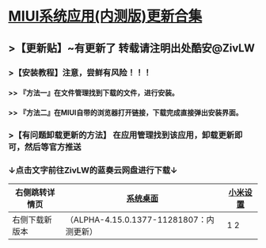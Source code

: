 # [MIUI系统应用(内测版)更新合集](http://www.lanzous.com/b838135)

## >【更新贴】~有更新了 转载请注明出处酷安@ZivLW  
### >【安装教程】注意，尝鲜有风险！！！   
#### >> 『方法一』在文件管理找到下载的文件，进行安装。   
#### >> 『方法二』在MIUI自带的浏览器打开链接，下载完成直接弹出安装界面。   
### >【有问题卸载更新的方法】 在应用管理找到该应用，卸载更新即可，然后等官方推送  

### ↓点击文字前往ZivLW的蓝奏云网盘进行下载↓  

| 右侧跳转详情页 | [系统桌面](https://miui-daily.github.io/MiuiHome) | [小米设置](https://github.com/MIUISystemAppUpdate/MiSettings/releases) |  
| ------------ | ---------- | ---------- |   
| 右侧下载新版本 | （ALPHA-4.15.0.1377-11281807：内测更新） | 1        2 |   

